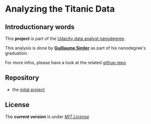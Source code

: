 # Analyzing the Titanic Data


## Introductionary words

This **project** is part of the [Udacity data analyst nanodegree](https://www.udacity.com/course/data-analyst-nanodegree--nd002).

This analysis is done by **[Guillaume Simler](https://github.com/guillaumesimler)** as part of his nanodegree's graduation.

For more infos, please have a look at the related [githup repo](https://github.com/guillaumesimler/nanodap1)



Repository
----
* the [inital project](https://github.com/guillaumesimler/nanodap1)

License
----

The **current version** is under [_MIT License_](https://github.com/guillaumesimler/nanofsdap1/blob/master/LICENSE.txt)